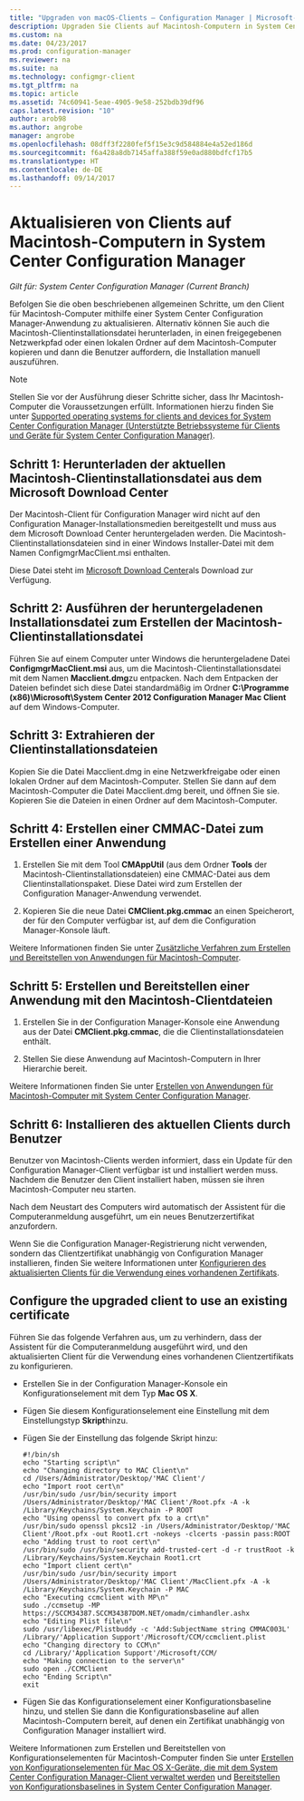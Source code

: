 ```yaml
---
title: "Upgraden von macOS-Clients – Configuration Manager | Microsoft-Dokumentation"
description: Upgraden Sie Clients auf Macintosh-Computern in System Center Configuration Manager.
ms.custom: na
ms.date: 04/23/2017
ms.prod: configuration-manager
ms.reviewer: na
ms.suite: na
ms.technology: configmgr-client
ms.tgt_pltfrm: na
ms.topic: article
ms.assetid: 74c60941-5eae-4905-9e58-252bdb39df96
caps.latest.revision: "10"
author: arob98
ms.author: angrobe
manager: angrobe
ms.openlocfilehash: 08dff3f2280fef5f15e3c9d584884e4a52ed186d
ms.sourcegitcommit: f6a428a8db7145affa388f59e0ad880bdfcf17b5
ms.translationtype: HT
ms.contentlocale: de-DE
ms.lasthandoff: 09/14/2017
---
```

# <a name="how-to-upgrade-clients-on-mac-computers-in-system-center-configuration-manager"></a>Aktualisieren von Clients auf Macintosh-Computern in System Center Configuration Manager

*Gilt für: System Center Configuration Manager (Current Branch)*

Befolgen Sie die oben beschriebenen allgemeinen Schritte, um den Client für Macintosh-Computer mithilfe einer System Center Configuration Manager-Anwendung zu aktualisieren. Alternativ können Sie auch die Macintosh-Clientinstallationsdatei herunterladen, in einen freigegebenen Netzwerkpfad oder einen lokalen Ordner auf dem Macintosh-Computer kopieren und dann die Benutzer auffordern, die Installation manuell auszuführen.  

> [!NOTE]  
>  Stellen Sie vor der Ausführung dieser Schritte sicher, dass Ihr Macintosh-Computer die Voraussetzungen erfüllt. Informationen hierzu finden Sie unter [Supported operating systems for clients and devices for System Center Configuration Manager (Unterstützte Betriebssysteme für Clients und Geräte für System Center Configuration Manager)](../../../plan-design/configs/supported-operating-systems-for-clients-and-devices.md#mac-computers).  

## <a name="step-1-download-the-latest-mac-client-installation-file-from-the-microsoft-download-center"></a>Schritt 1: Herunterladen der aktuellen Macintosh-Clientinstallationsdatei aus dem Microsoft Download Center  
 Der Macintosh-Client für Configuration Manager wird nicht auf den Configuration Manager-Installationsmedien bereitgestellt und muss aus dem Microsoft Download Center heruntergeladen werden. Die Macintosh-Clientinstallationsdateien sind in einer Windows Installer-Datei mit dem Namen ConfigmgrMacClient.msi enthalten.  

 Diese Datei steht im [Microsoft Download Center](http://go.microsoft.com/fwlink/p/?LinkId=525184)als Download zur Verfügung.  

## <a name="step-2-run-the-downloaded-installation-file-to-create-the-mac-client-installation-file"></a>Schritt 2: Ausführen der heruntergeladenen Installationsdatei zum Erstellen der Macintosh-Clientinstallationsdatei  
 Führen Sie auf einem Computer unter Windows die heruntergeladene Datei **ConfigmgrMacClient.msi** aus, um die Macintosh-Clientinstallationsdatei mit dem Namen **Macclient.dmg**zu entpacken. Nach dem Entpacken der Dateien befindet sich diese Datei standardmäßig im Ordner **C:\Programme (x86)\Microsoft\System Center 2012 Configuration Manager Mac Client** auf dem Windows-Computer.  

## <a name="step-3-extract-the-client-installation-files"></a>Schritt 3: Extrahieren der Clientinstallationsdateien  
 Kopien Sie die Datei Macclient.dmg in eine Netzwerkfreigabe oder einen lokalen Ordner auf dem Macintosh-Computer. Stellen Sie dann auf dem Macintosh-Computer die Datei Macclient.dmg bereit, und öffnen Sie sie. Kopieren Sie die Dateien in einen Ordner auf dem Macintosh-Computer.  

## <a name="step-4-create-a-cmmac-file-that-can-be-used-to-create-an-application"></a>Schritt 4: Erstellen einer CMMAC-Datei zum Erstellen einer Anwendung  

1.  Erstellen Sie mit dem Tool **CMAppUtil** (aus dem Ordner **Tools** der Macintosh-Clientinstallationsdateien) eine CMMAC-Datei aus dem Clientinstallationspaket. Diese Datei wird zum Erstellen der Configuration Manager-Anwendung verwendet.  

2.  Kopieren Sie die neue Datei **CMClient.pkg.cmmac** an einen Speicherort, der für den Computer verfügbar ist, auf dem die Configuration Manager-Konsole läuft.  

 Weitere Informationen finden Sie unter [Zusätzliche Verfahren zum Erstellen und Bereitstellen von Anwendungen für Macintosh-Computer](/sccm/apps/get-started/creating-mac-computer-applications#supplemental-procedures-to-create-and-deploy-applications-for-mac-computers).  

## <a name="step-5-create-and-deploy-an-application-containing-the-mac-client-files"></a>**Schritt 5**: Erstellen und Bereitstellen einer Anwendung mit den Macintosh-Clientdateien  

1.  Erstellen Sie in der Configuration Manager-Konsole eine Anwendung aus der Datei **CMClient.pkg.cmmac**, die die Clientinstallationsdateien enthält.  

2.  Stellen Sie diese Anwendung auf Macintosh-Computern in Ihrer Hierarchie bereit.  

 Weitere Informationen finden Sie unter [Erstellen von Anwendungen für Macintosh-Computer mit System Center Configuration Manager](../../../../apps/get-started/creating-mac-computer-applications.md).  

## <a name="step-6-users-install-the-latest-client"></a>Schritt 6: Installieren des aktuellen Clients durch Benutzer  
 Benutzer von Macintosh-Clients werden informiert, dass ein Update für den Configuration Manager-Client verfügbar ist und installiert werden muss. Nachdem die Benutzer den Client installiert haben, müssen sie ihren Macintosh-Computer neu starten.  

 Nach dem Neustart des Computers wird automatisch der Assistent für die Computeranmeldung ausgeführt, um ein neues Benutzerzertifikat anzufordern.  

 Wenn Sie die Configuration Manager-Registrierung nicht verwenden, sondern das Clientzertifikat unabhängig von Configuration Manager installieren, finden Sie weitere Informationen unter [Konfigurieren des aktualisierten Clients für die Verwendung eines vorhandenen Zertifikats](#BKMK_UpgradingClient_MachineEnrollment).  

##  <a name="BKMK_UpgradingClient_MachineEnrollment"></a> Configure the upgraded client to use an existing certificate  
 Führen Sie das folgende Verfahren aus, um zu verhindern, dass der Assistent für die Computeranmeldung ausgeführt wird, und den aktualisierten Client für die Verwendung eines vorhandenen Clientzertifikats zu konfigurieren.  

-   Erstellen Sie in der Configuration Manager-Konsole ein Konfigurationselement mit dem Typ **Mac OS X**.  

-   Fügen Sie diesem Konfigurationselement eine Einstellung mit dem Einstellungstyp **Skript**hinzu.  

-   Fügen Sie der Einstellung das folgende Skript hinzu:  

    ```  
    #!/bin/sh  
    echo "Starting script\n"  
    echo "Changing directory to MAC Client\n"  
    cd /Users/Administrator/Desktop/'MAC Client'/  
    echo "Import root cert\n"  
    /usr/bin/sudo /usr/bin/security import /Users/Administrator/Desktop/'MAC Client'/Root.pfx -A -k /Library/Keychains/System.Keychain -P ROOT  
    echo "Using openssl to convert pfx to a crt\n"  
    /usr/bin/sudo openssl pkcs12 -in /Users/Administrator/Desktop/'MAC Client'/Root.pfx -out Root1.crt -nokeys -clcerts -passin pass:ROOT  
    echo "Adding trust to root cert\n"  
    /usr/bin/sudo /usr/bin/security add-trusted-cert -d -r trustRoot -k /Library/Keychains/System.Keychain Root1.crt  
    echo "Import client cert\n"  
    /usr/bin/sudo /usr/bin/security import /Users/Administrator/Desktop/'MAC Client'/MacClient.pfx -A -k /Library/Keychains/System.Keychain -P MAC  
    echo "Executing ccmclient with MP\n"  
    sudo ./ccmsetup -MP https://SCCM34387.SCCM34387DOM.NET/omadm/cimhandler.ashx  
    echo "Editing Plist file\n"  
    sudo /usr/libexec/Plistbuddy -c 'Add:SubjectName string CMMAC003L' /Library/'Application Support'/Microsoft/CCM/ccmclient.plist  
    echo "Changing directory to CCM\n"  
    cd /Library/'Application Support'/Microsoft/CCM/  
    echo "Making connection to the server\n"  
    sudo open ./CCMClient  
    echo "Ending Script\n"  
    exit  

    ```  

-   Fügen Sie das Konfigurationselement einer Konfigurationsbaseline hinzu, und stellen Sie dann die Konfigurationsbaseline auf allen Macintosh-Computern bereit, auf denen ein Zertifikat unabhängig von Configuration Manager installiert wird.  

 Weitere Informationen zum Erstellen und Bereitstellen von Konfigurationselementen für Macintosh-Computer finden Sie unter [Erstellen von Konfigurationselementen für Mac OS X-Geräte, die mit dem System Center Configuration Manager-Client verwaltet werden](../../../../compliance/deploy-use/create-configuration-items-for-mac-os-x-devices-managed-with-the-client.md) und [Bereitstellen von Konfigurationsbaselines in System Center Configuration Manager](../../../../compliance/deploy-use/deploy-configuration-baselines.md).  
